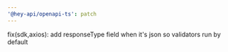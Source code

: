 ```yaml
---
'@hey-api/openapi-ts': patch
---
```


fix(sdk,axios): add responseType field when it's json so validators run by default

